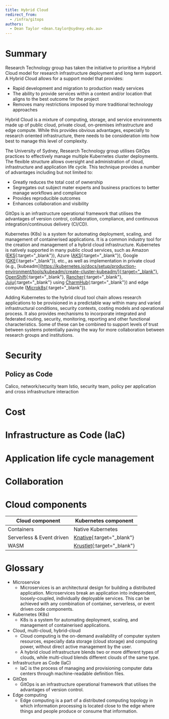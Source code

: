 ```yaml
---
title: Hybrid Cloud
redirect_from:
  - /infra/gitops
authors:
  - Dean Taylor <dean.taylor@sydney.edu.au>
---
```


# Summary

Research Technology group has taken the initiative to prioritise a Hybrid Cloud model for research infrastructure deployment and long term support. A Hybrid Cloud allows for a support model that provides:
* Rapid development and migration to production ready services
* The ability to provide services within a context and/or location that aligns to the best outcome for the project
* Removes many restrictions imposed by more traditional technology approaches

Hybrid Cloud is a mixture of computing, storage, and service environments made up of public cloud, private cloud, on-premises infrastructure and edge compute. While this provides obvious advantages, especially to research oriented infrastructure, there needs to be consideration into how best to manage this level of complexity.

The University of Sydney, Research Technology group utilises GitOps practices to effectively manage multiple Kubernetes cluster deployments. The flexible structure allows oversight and administration of cloud, infrastructure and application life cycle. This technique provides a number of advantages including but not limited to:
* Greatly reduces the total cost of ownership
* Segregates out subject mater experts and business practices to better manage workflows and compliance
* Provides reproducible outcomes
* Enhances collaboration and visibility

GitOps is an infrastructure operational framework that utilises the advantages of version control, collaboration, compliance, and continuous integration/continuous delivery (CI/CD).

Kubernetes (K8s) is a system for automating deployment, scaling, and management of containerised applications. It is a common industry tool for the creation and management of a hybrid cloud infrastructure. Kubernetes is natively supported in many public cloud services, such as Amazon ([EKS](https://aws.amazon.com/eks/){:target="_blank"}), Azure ([AKS](https://azure.microsoft.com/en-au/products/kubernetes-service/){:target="_blank"}), Google ([GKE](https://cloud.google.com/kubernetes-engine){:target="_blank"}), etc., as well as implementation in private cloud (e.g., [kubeadm](https://kubernetes.io/docs/setup/production-environment/tools/kubeadm/create-cluster-kubeadm/]{:target="_blank"}, [OpenShift](https://www.redhat.com/en/technologies/cloud-computing/openshift){:target="_blank"}, [Rancher](https://www.rancher.com){:target="_blank"}, [Juju](https://juju.is){:target="_blank"} using [CharmHub](https://charmhub.io/charmed-kubernetes){:target="_blank"}) and edge compute ([Microk8s](https://microk8s.io){:target="_blank"}).

Adding Kubernetes to the hybrid cloud tool chain allows research applications to be provisioned in a predictable way within many and varied infrastructural conditions, security contexts, costing models and operational process. It also provides mechanisms to incorporate integrated and federated routing, security, monitoring, reporting and other functional characteristics. Some of these can be combined to support levels of trust between systems potentially paving the way for more collaboration between research groups and institutions.

# Security

## Policy as Code

Calico, network/security team
Istio, security team, policy per application and cross infrastructure interaction

# Cost

# Infrastructure as Code (IaC)

# Application life cycle management

# Collaboration

# Cloud components

| Cloud component           | Kubernetes component |
| ---------------           | -------------------- |
| Containers                | Native Kubernetes |
| Serverless & Event driven | [Knative](https://knative.dev/docs/){:target="_blank"} |
| WASM                      | [Krustlet](https://krustlet.dev){:target="_blank"} |

# Glossary

* Microservice
  * Microservices is an architectural design for building a distributed application. Microservices break an application into independent, loosely-coupled, individually deployable services. This can be achieved with any combination of container, serverless, or event driven code components.
* Kubernetes (K8s)
  * K8s is a system for automating deployment, scaling, and management of containerised applications.
* Cloud, multi-cloud, hybrid-cloud
  * Cloud computing is the on-demand availability of computer system resources, especially data storage (cloud storage) and computing power, without direct active management by the user.
  * A hybrid cloud infrastructure blends two or more different types of clouds, while multi-cloud blends different clouds of the same type.
* Infrastructure as Code (IaC)
  * IaC is the process of managing and provisioning computer data centers through machine-readable definition files.
* GitOps
  * GitOps is an infrastructure operational framework that utilises the advantages of version control.
* Edge computing
  * Edge computing is a part of a distributed computing topology in which information processing is located close to the edge where things and people produce or consume that information.
